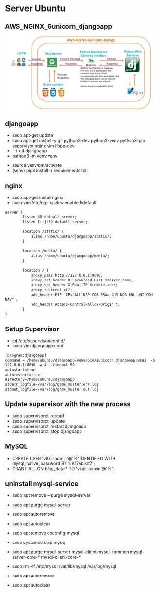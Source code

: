 # Server Ubuntu 
## AWS_NGINX_Gunicorn_djangoapp
![](images/Architektur-NGINX-Gunicorn-Django.jpg "Architecture: Nginx Gunicorn Django")


## djangoapp
* sudo apt-get update 
* sudo apt-get install -y git python3-dev python3-venv python3-pip supervisor nginx vim libpq-dev
* --> cd djangoapp
* pathon3 -m venv venv
<!--
ubuntu@ip-172-31-11-203:~/djangoapp$ ls
compressormodel  database  djangoapp  manage.py  media  requirements.txt  static  templates  venv  webtools
ubuntu@ip-172-31-11-203:~/djangoapp$ source venv/bin/activate
(venv) ubuntu@ip-172-31-11-203:~/djangoapp$
-->
* source venv/bin/activate
* (venv) pip3 install -r requirements.txt 

## nginx
* sudo apt-get install nginx
* sudo vim /etc/nginx/sites-enabled/default

```
server {
        listen 80 default_server;
        listen [::]:80 default_server;

        location /static/ {
            alias /home/ubuntu/djangoapp/static/; 
        }

        location /media/ {
            alias /home/ubuntu/djangoapp/media/; 
        }

        location / {
            proxy_pass http://127.0.0.1:8000;
            proxy_set_header X-Forwarded-Host $server_name;
            proxy_set_header X-Real-IP $remote_addr;
            proxy_redirect off;
            add_header P3P 'CP="ALL DSP COR PSAa OUR NOR ONL UNI COM NAV"';
            add_header Access-Control-Allow-Origin *;
        }
}
```

## Setup Supervisor
* cd /etc/supervisor/conf.d/
* sudo vim djangoapp.conf

```
[program:djangoapp]
command = /home/ubuntu/djangoapp/venv/bin/gunicorn djangoapp.wsgi  -b 127.0.0.1:8000 -w 4 --timeout 90
autostart=true
autorestart=true
directory=/home/ubuntu/djangoapp 
stderr_logfile=/var/log/game_muster.err.log
stdout_logfile=/var/log/game_muster.out.log
```


## Update supervisor with the new process
* sudo supervisorctl reread
* sudo supervisorctl update
* sudo supervisorctl restart djangoapp
* sudo supervisorctl stop djangoapp


## MySQL
* CREATE USER 'vitali-admin'@'%' IDENTIFIED WITH mysql_native_password BY 'LK17vblk#7';
* GRANT ALL ON blog_data.* TO 'vitali-admin'@'%';


## uninstall mysql-service
* sudo apt remove --purge mysql-server
* sudo apt purge mysql-server
* sudo apt autoremove
* sudo apt autoclean
* sudo apt remove dbconfig-mysql

* sudo systemctl stop mysql
* sudo apt purge mysql-server mysql-client mysql-common mysql-server-core-* mysql-client-core-*
* sudo rm -rf /etc/mysql /var/lib/mysql /var/log/mysql
* sudo apt autoremove
* sudo apt autoclean



